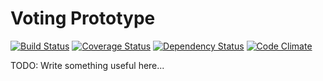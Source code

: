 # Voting Prototype

[![Build Status](https://travis-ci.org/sstelfox/voting_prototype.svg?branch=master)](https://travis-ci.org/sstelfox/voting_prototype)
[![Coverage Status](https://coveralls.io/repos/sstelfox/voting_prototype/badge.svg?branch=master)](https://coveralls.io/r/sstelfox/voting_prototype?branch=master)
[![Dependency Status](https://gemnasium.com/sstelfox/voting_prototype.svg)](https://gemnasium.com/sstelfox/voting_prototype)
[![Code Climate](https://codeclimate.com/github/sstelfox/voting_prototype/badges/gpa.svg)](https://codeclimate.com/github/sstelfox/voting_prototype)

TODO: Write something useful here...
